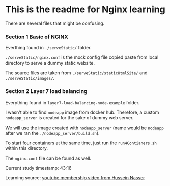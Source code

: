 # This is the readme for Nginx learning

There are several files that might be confusing.

### Section 1 Basic of NGINX

Everthing found in `./serveStatic/` folder.

`./serveStatic/nginx.conf` is the mock config file copied paste from local directory to serve a dummy static website.

The source files are taken from `./serveStatic/staticHtmlSite/` and `./serveStatic/images/`.

### Section 2 Layer 7 load balancing

Everything found in `layer7-load-balancing-node-example` folder.

I wasn't able to find `nodeapp` image from docker hub. Therefore, a custom `nodeapp_server` is created for the sake of dummy web server.

We will use the image created with `nodeapp_server` (name would be `nodeapp` after we ran the `./nodeapp_server/build.sh`).

To start four containers at the same time, just run the `run4Contianers.sh` within this directory.

The `nginx.conf` file can be found as well.

Current study timestamp: 43:16

Learning source:
[youtube membership video from Hussein Nasser](https://www.youtube.com/watch?v=hcw-NjOh8r0&list=PLQnljOFTspQX8hkaqYiei8O2mqRIfxBm-&index=10)
